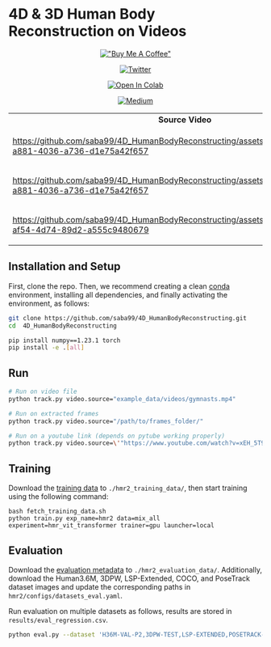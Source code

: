 # 4D & 3D Human Body Reconstruction on Videos 

<div align="center">

[!["Buy Me A Coffee"](https://www.buymeacoffee.com/assets/img/custom_images/orange_img.png)](https://www.buymeacoffee.com/sabahesaraY)

[![Twitter](https://img.shields.io/twitter/follow/sabahesaraki?style=social)](https://twitter.com/saba_hesaraki)

[![Open In Colab](https://colab.research.google.com/assets/colab-badge.svg)](https://colab.research.google.com/drive/1g5qxi6Oibd6RtmCqaMlRa62FlJPJENFB#scrollTo=XoBvsEG9Xuub) 

[![Medium](https://img.shields.io/badge/Medium-12100E?style=for-the-badge&logo=medium&logoColor=white
)](https://medium.com/@saba99)

</div>

<table class="center">

<tr>
  <td style="text-align:center;"><b>Source Video</b></td>
  <td style="text-align:center;"><b>Recounstruction Video</b></td>
  
</tr>  

<tr>
   <td>
    

https://github.com/saba99/4D_HumanBodyReconstructing/assets/33378412/3d278a29-a881-4036-a736-d1e75a42f657


   </td>
   <td>
 
https://github.com/saba99/4D_HumanBodyReconstructing/assets/33378412/bd958d64-44fe-4786-be67-0ec1b108dcc2

   </td>
</tr>
<tr>
   <td>
    

https://github.com/saba99/4D_HumanBodyReconstructing/assets/33378412/3d278a29-a881-4036-a736-d1e75a42f657


   </td>
   <td>
 
https://github.com/saba99/4D_HumanBodyReconstructing/assets/33378412/bd958d64-44fe-4786-be67-0ec1b108dcc2

   </td>
</tr>
<tr>
   <td>
    

https://github.com/saba99/4D_HumanBodyReconstructing/assets/33378412/8a5b6784-af54-4d74-89d2-a555c9480679


   </td>
   <td>

https://github.com/saba99/4D_HumanBodyReconstructing/assets/33378412/cdef937d-756b-47d4-b95c-b3fa4daee18b


   </td>
 </tr>

</table>





## Installation and Setup
First, clone the repo. Then, we recommend creating a clean [conda](https://docs.conda.io/) environment, installing all dependencies, and finally activating the environment, as follows:
```bash
git clone https://github.com/saba99/4D_HumanBodyReconstructing.git
cd  4D_HumanBodyReconstructing
```

```bash
pip install numpy==1.23.1 torch
pip install -e .[all]
```


## Run 

```bash
# Run on video file
python track.py video.source="example_data/videos/gymnasts.mp4"

# Run on extracted frames
python track.py video.source="/path/to/frames_folder/"

# Run on a youtube link (depends on pytube working properly)
python track.py video.source=\'"https://www.youtube.com/watch?v=xEH_5T9jMVU"\'
```

## Training
Download the [training data](https://www.dropbox.com/sh/mjdwu59fxuhls5h/AACQ6FCGSrggUXmRzuubRHXIa) to `./hmr2_training_data/`, then start training using the following command:
```
bash fetch_training_data.sh
python train.py exp_name=hmr2 data=mix_all experiment=hmr_vit_transformer trainer=gpu launcher=local
```

## Evaluation
Download the [evaluation metadata](https://www.dropbox.com/scl/fi/kl79djemdgqcl6d691er7/hmr2_evaluation_data.tar.gz?rlkey=ttmbdu3x5etxwqqyzwk581zjl) to `./hmr2_evaluation_data/`. Additionally, download the Human3.6M, 3DPW, LSP-Extended, COCO, and PoseTrack dataset images and update the corresponding paths in  `hmr2/configs/datasets_eval.yaml`.

Run evaluation on multiple datasets as follows, results are stored in `results/eval_regression.csv`. 
```bash
python eval.py --dataset 'H36M-VAL-P2,3DPW-TEST,LSP-EXTENDED,POSETRACK-VAL,COCO-VAL' 
```

 

 

 
